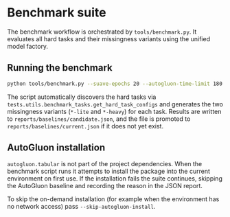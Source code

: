 # Benchmark suite

The benchmark workflow is orchestrated by `tools/benchmark.py`. It evaluates all
hard tasks and their missingness variants using the unified model factory.

## Running the benchmark

```bash
python tools/benchmark.py --suave-epochs 20 --autogluon-time-limit 180
```

The script automatically discovers the hard tasks via
`tests.utils.benchmark_tasks.get_hard_task_configs` and generates the two
missingness variants (`*-lite` and `*-heavy`) for each task. Results are written
to `reports/baselines/candidate.json`, and the file is promoted to
`reports/baselines/current.json` if it does not yet exist.

## AutoGluon installation

`autogluon.tabular` is not part of the project dependencies. When the benchmark
script runs it attempts to install the package into the current environment on
first use. If the installation fails the suite continues, skipping the
AutoGluon baseline and recording the reason in the JSON report.

To skip the on-demand installation (for example when the environment has no
network access) pass `--skip-autogluon-install`.
